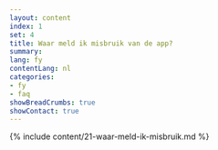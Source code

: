 ```yaml
---
layout: content
index: 1
set: 4
title: Waar meld ik misbruik van de app? 
summary: 
lang: fy
contentLang: nl
categories:
- fy
- faq
showBreadCrumbs: true
showContact: true
---
```

{% include content/21-waar-meld-ik-misbruik.md %}
